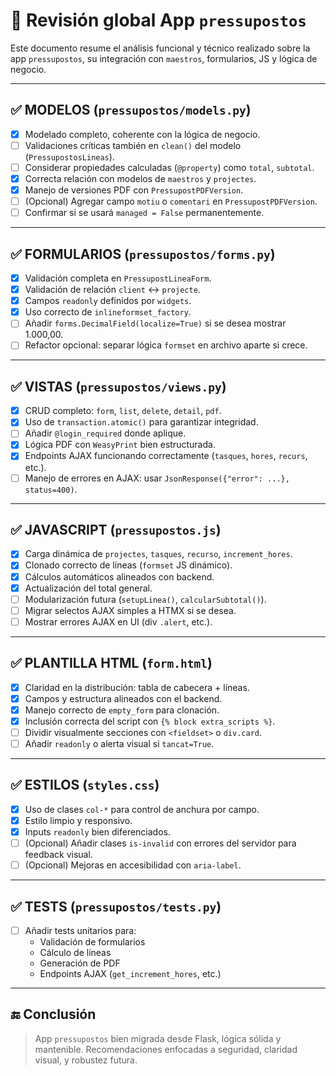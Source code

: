 # 🧾 Revisión global App `pressupostos`

Este documento resume el análisis funcional y técnico realizado sobre la app `pressupostos`, su integración con `maestros`, formularios, JS y lógica de negocio.

---

## ✅ MODELOS (`pressupostos/models.py`)

- [x] Modelado completo, coherente con la lógica de negocio.
- [ ] Validaciones críticas también en `clean()` del modelo (`PressupostosLineas`).
- [ ] Considerar propiedades calculadas (`@property`) como `total`, `subtotal`.
- [x] Correcta relación con modelos de `maestros` y `projectes`.
- [x] Manejo de versiones PDF con `PressupostPDFVersion`.
- [ ] (Opcional) Agregar campo `motiu` o `comentari` en `PressupostPDFVersion`.
- [ ] Confirmar si se usará `managed = False` permanentemente.

---

## ✅ FORMULARIOS (`pressupostos/forms.py`)

- [x] Validación completa en `PressupostLineaForm`.
- [x] Validación de relación `client` ↔ `projecte`.
- [x] Campos `readonly` definidos por `widgets`.
- [x] Uso correcto de `inlineformset_factory`.
- [ ] Añadir `forms.DecimalField(localize=True)` si se desea mostrar 1.000,00.
- [ ] Refactor opcional: separar lógica `formset` en archivo aparte si crece.

---

## ✅ VISTAS (`pressupostos/views.py`)

- [x] CRUD completo: `form`, `list`, `delete`, `detail`, `pdf`.
- [x] Uso de `transaction.atomic()` para garantizar integridad.
- [ ] Añadir `@login_required` donde aplique.
- [x] Lógica PDF con `WeasyPrint` bien estructurada.
- [x] Endpoints AJAX funcionando correctamente (`tasques`, `hores`, `recurs`, etc.).
- [ ] Manejo de errores en AJAX: usar `JsonResponse({"error": ...}, status=400)`.

---

## ✅ JAVASCRIPT (`pressupostos.js`)

- [x] Carga dinámica de `projectes`, `tasques`, `recurso`, `increment_hores`.
- [x] Clonado correcto de líneas (`formset` JS dinámico).
- [x] Cálculos automáticos alineados con backend.
- [x] Actualización del total general.
- [ ] Modularización futura (`setupLinea()`, `calcularSubtotal()`).
- [ ] Migrar selectos AJAX simples a HTMX si se desea.
- [ ] Mostrar errores AJAX en UI (div `.alert`, etc.).

---

## ✅ PLANTILLA HTML (`form.html`)

- [x] Claridad en la distribución: tabla de cabecera + líneas.
- [x] Campos y estructura alineados con el backend.
- [x] Manejo correcto de `empty_form` para clonación.
- [x] Inclusión correcta del script con `{% block extra_scripts %}`.
- [ ] Dividir visualmente secciones con `<fieldset>` o `div.card`.
- [ ] Añadir `readonly` o alerta visual si `tancat=True`.

---

## ✅ ESTILOS (`styles.css`)

- [x] Uso de clases `col-*` para control de anchura por campo.
- [x] Estilo limpio y responsivo.
- [x] Inputs `readonly` bien diferenciados.
- [ ] (Opcional) Añadir clases `is-invalid` con errores del servidor para feedback visual.
- [ ] (Opcional) Mejoras en accesibilidad con `aria-label`.

---

## ✅ TESTS (`pressupostos/tests.py`)

- [ ] Añadir tests unitarios para:
  - Validación de formularios
  - Cálculo de líneas
  - Generación de PDF
  - Endpoints AJAX (`get_increment_hores`, etc.)

---

## 🔚 Conclusión

> App `pressupostos` bien migrada desde Flask, lógica sólida y mantenible. Recomendaciones enfocadas a seguridad, claridad visual, y robustez futura.
